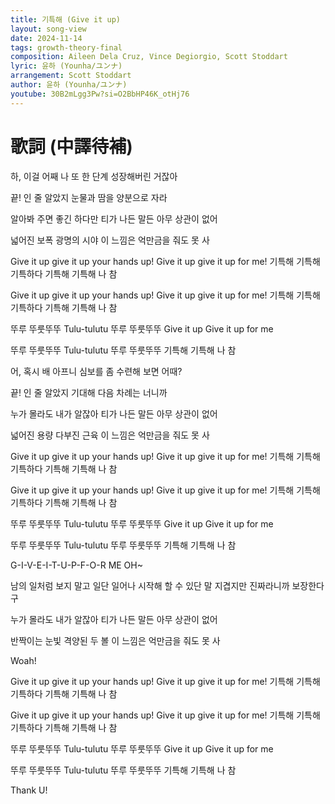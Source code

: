 ```yaml
---
title: 기특해 (Give it up)
layout: song-view
date: 2024-11-14
tags: growth-theory-final
composition: Aileen Dela Cruz, Vince Degiorgio, Scott Stoddart
lyric: 윤하 (Younha/ユンナ)
arrangement: Scott Stoddart
author: 윤하 (Younha/ユンナ)
youtube: 30B2mLgg3Pw?si=O2BbHP46K_otHj76
---
```


# 歌詞 (中譯待補)

하, 이걸 어째 나
또 한 단계 성장해버린 거잖아

끝! 인 줄 알았지
눈물과 땀을 양분으로 자라

알아봐 주면 좋긴 하다만
티가 나든 말든
아무 상관이 없어

넓어진 보폭
광명의 시야
이 느낌은 억만금을
줘도 못 사

Give it up give it up
your hands up!
Give it up give it up for me!
기특해 기특해 기특하다
기특해 기특해 나 참

Give it up give it up
your hands up!
Give it up give it up for me!
기특해 기특해 기특하다
기특해 기특해 나 참

뚜루 뚜룻뚜뚜 Tulu-tulutu
뚜루 뚜룻뚜뚜
Give it up Give it up for me

뚜루 뚜룻뚜뚜 Tulu-tulutu
뚜루 뚜룻뚜뚜
기특해 기특해 나 참

어, 혹시 배 아프니
심보를 좀 수련해 보면 어때?

끝! 인 줄 알았지
기대해 다음 차례는 너니까

누가 몰라도 내가 알잖아
티가 나든 말든
아무 상관이 없어

넓어진 용량
다부진 근육
이 느낌은 억만금을
줘도 못 사

Give it up give it up
your hands up!
Give it up give it up for me!
기특해 기특해 기특하다
기특해 기특해 나 참

Give it up give it up
your hands up!
Give it up give it up for me!
기특해 기특해 기특하다
기특해 기특해 나 참

뚜루 뚜룻뚜뚜 Tulu-tulutu
뚜루 뚜룻뚜뚜
Give it up Give it up for me

뚜루 뚜룻뚜뚜 Tulu-tulutu
뚜루 뚜룻뚜뚜
기특해 기특해 나 참

G-I-V-E-I-T-U-P-F-O-R ME OH~

남의 일처럼 보지 말고
일단 일어나 시작해
할 수 있단 말 지겹지만
진짜라니까 보장한다구

누가 몰라도 내가 알잖아
티가 나든 말든
아무 상관이 없어

반짝이는 눈빛
격양된 두 볼
이 느낌은 억만금을
줘도 못 사

Woah!

Give it up give it up
your hands up!
Give it up give it up for me!
기특해 기특해 기특하다
기특해 기특해 나 참

Give it up give it up
your hands up!
Give it up give it up for me!
기특해 기특해 기특하다
기특해 기특해 나 참

뚜루 뚜룻뚜뚜 Tulu-tulutu
뚜루 뚜룻뚜뚜
Give it up Give it up for me

뚜루 뚜룻뚜뚜 Tulu-tulutu
뚜루 뚜룻뚜뚜
기특해 기특해 나 참

Thank U!
